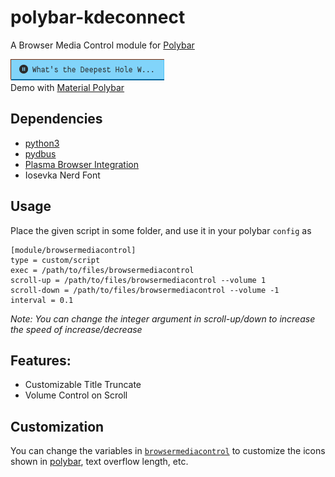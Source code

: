 # polybar-kdeconnect

A Browser Media Control module for [Polybar](https://github.com/jaagr/polybar)

![screenshot](screenshot.png)  
Demo with [Material Polybar](https://github.com/adi1090x/polybar-themes)

## Dependencies
* [python3](https://www.python.org)
* [pydbus](https://github.com/LEW21/pydbus)
* [Plasma Browser Integration](https://community.kde.org/Plasma/Browser_Integration)
* Iosevka Nerd Font

## Usage
Place the given script in some folder, and use it in your polybar `config` as
```  
[module/browsermediacontrol]  
type = custom/script  
exec = /path/to/files/browsermediacontrol
scroll-up = /path/to/files/browsermediacontrol --volume 1
scroll-down = /path/to/files/browsermediacontrol --volume -1 
interval = 0.1
````
*Note: You can change the integer argument in scroll-up/down to increase the speed of increase/decrease*
## Features:
* Customizable Title Truncate
* Volume Control on Scroll

## Customization
You can change the variables in [`browsermediacontrol`](browsermediacontrol) to customize the icons shown in [polybar](https://github.com/jaagr/polybar), text overflow length, etc.

